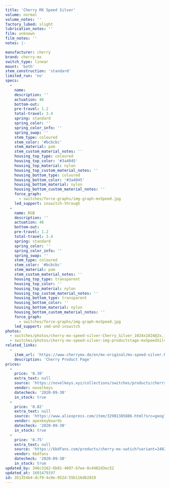 ```yaml
---
title: 'Cherry MX Speed Silver'
volume: normal
volume_notes: ''
factory_lubed: slight
lubrication_notes: ''
film: unknown
film_notes: ''
notes: |-

manufacturer: cherry
brand: cherry-mx
switch_type: linear
mount: 'both'
stem_construction: 'standard'
limited_run: 'no'
specs:
  -
    name:
    description: ''
    actuation: 46
    bottom-out:
    pre-travel: 1.2
    total-travel: 3.4
    spring: standard
    spring_color: ''
    spring_color_info: ''
    spring_swap: ''
    stem_type: coloured
    stem_color: '#bcbcbc'
    stem_material: pom
    stem_custom_material_notes: ''
    housing_top_type: coloured
    housing_top_color: '#3a4045'
    housing_top_material: nylon
    housing_top_custom_material_notes: ''
    housing_bottom_type: coloured
    housing_bottom_color: '#3a4045'
    housing_bottom_material: nylon
    housing_bottom_custom_material_notes: ''
    force_graph:
      - switches/force-graphs/img-graph-mxSpeed.jpg
    led_support: inswitch-through
  -
    name: RGB
    description: ''
    actuation: 46
    bottom-out:
    pre-travel: 1.2
    total-travel: 3.4
    spring: standard
    spring_color: ''
    spring_color_info: ''
    spring_swap: ''
    stem_type: coloured
    stem_color: '#bcbcbc'
    stem_material: pom
    stem_custom_material_notes: ''
    housing_top_type: transparent
    housing_top_color: ''
    housing_top_material: nylon
    housing_top_custom_material_notes: ''
    housing_bottom_type: transparent
    housing_bottom_color: ''
    housing_bottom_material: nylon
    housing_bottom_custom_material_notes: ''
    force_graph:
      - switches/force-graphs/img-graph-mxSpeed.jpg
    led_support: smd-and-inswitch
photos:
  - switches/photos/cherry-mx-speed-silver-Cherry_Silver_1024x1024@2x.jpg
  - switches/photos/cherry-mx-speed-silver-img-productstage-mxSpeedSilver@2x_100-368x368-1.png
related_links:
  -
    item_url: 'https://www.cherrymx.de/en/mx-original/mx-speed-silver.html'
    description: 'Cherry Product Page'
prices:
  -
    price: '0.30'
    extra_text: null
    source: 'https://novelkeys.xyz/collections/switches/products/cherry-switches?variant=12495307702365'
    vendor: novelkeys
    datecheck: '2020-09-30'
    in_stock: true
  -
    price: '0.82'
    extra_text: null
    source: 'https://www.aliexpress.com/item/32901385886.html?src=google&albch=shopping&acnt=494-037-6276&isdl=y&slnk=&plac=&mtctp=&albbt=Google_7_shopping&aff_platform=google&aff_short_key=UneMJZVf&&albagn=888888&albcp=9317063908&albag=94962804715&trgt=299423776478&crea=en32901385886&netw=u&device=c&albpg=299423776478&albpd=en32901385886&gclid=CjwKCAjw2dD7BRASEiwAWCtCb-JFLJoyaJNs-mhxVrmm4NGOexBolMrqGtyLEZe8ZpAz3t4RKpoXNhoChiQQAvD_BwE&gclsrc=aw.ds'
    vendor: apexkeyboards
    datecheck: '2020-09-30'
    in_stock: true
  -
    price: '0.75'
    extra_text: null
    source: 'https://kbdfans.com/products/cherry-mx-swtich?variant=2402370748429'
    vendor: kbdfans
    datecheck: '2020-09-30'
    in_stock: true
updated_by: 346c3162-6b01-4097-b7ee-8c4482d3ec52
updated_at: 1601479197
id: 351354b4-dcf9-4c0e-952d-55b116db2819
---
```

